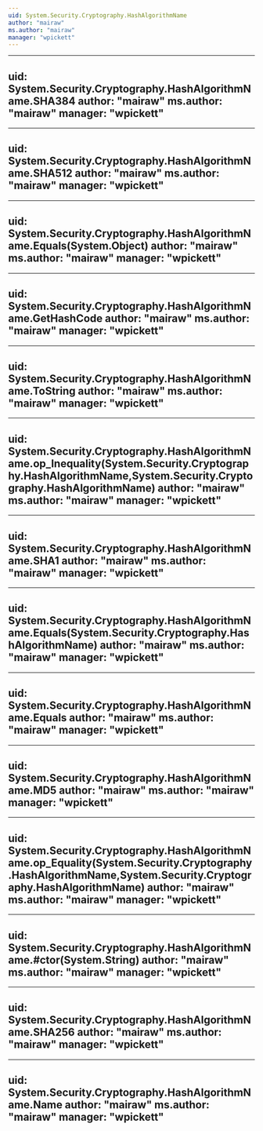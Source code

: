 ```yaml
---
uid: System.Security.Cryptography.HashAlgorithmName
author: "mairaw"
ms.author: "mairaw"
manager: "wpickett"
---
```


---
uid: System.Security.Cryptography.HashAlgorithmName.SHA384
author: "mairaw"
ms.author: "mairaw"
manager: "wpickett"
---

---
uid: System.Security.Cryptography.HashAlgorithmName.SHA512
author: "mairaw"
ms.author: "mairaw"
manager: "wpickett"
---

---
uid: System.Security.Cryptography.HashAlgorithmName.Equals(System.Object)
author: "mairaw"
ms.author: "mairaw"
manager: "wpickett"
---

---
uid: System.Security.Cryptography.HashAlgorithmName.GetHashCode
author: "mairaw"
ms.author: "mairaw"
manager: "wpickett"
---

---
uid: System.Security.Cryptography.HashAlgorithmName.ToString
author: "mairaw"
ms.author: "mairaw"
manager: "wpickett"
---

---
uid: System.Security.Cryptography.HashAlgorithmName.op_Inequality(System.Security.Cryptography.HashAlgorithmName,System.Security.Cryptography.HashAlgorithmName)
author: "mairaw"
ms.author: "mairaw"
manager: "wpickett"
---

---
uid: System.Security.Cryptography.HashAlgorithmName.SHA1
author: "mairaw"
ms.author: "mairaw"
manager: "wpickett"
---

---
uid: System.Security.Cryptography.HashAlgorithmName.Equals(System.Security.Cryptography.HashAlgorithmName)
author: "mairaw"
ms.author: "mairaw"
manager: "wpickett"
---

---
uid: System.Security.Cryptography.HashAlgorithmName.Equals
author: "mairaw"
ms.author: "mairaw"
manager: "wpickett"
---

---
uid: System.Security.Cryptography.HashAlgorithmName.MD5
author: "mairaw"
ms.author: "mairaw"
manager: "wpickett"
---

---
uid: System.Security.Cryptography.HashAlgorithmName.op_Equality(System.Security.Cryptography.HashAlgorithmName,System.Security.Cryptography.HashAlgorithmName)
author: "mairaw"
ms.author: "mairaw"
manager: "wpickett"
---

---
uid: System.Security.Cryptography.HashAlgorithmName.#ctor(System.String)
author: "mairaw"
ms.author: "mairaw"
manager: "wpickett"
---

---
uid: System.Security.Cryptography.HashAlgorithmName.SHA256
author: "mairaw"
ms.author: "mairaw"
manager: "wpickett"
---

---
uid: System.Security.Cryptography.HashAlgorithmName.Name
author: "mairaw"
ms.author: "mairaw"
manager: "wpickett"
---
